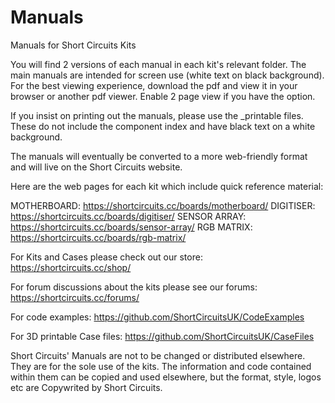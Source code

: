 # Manuals
Manuals for Short Circuits Kits

You will find 2 versions of each manual in each kit's relevant folder. The main manuals are intended for screen use (white text on black background). For the best viewing experience, download the pdf and view it in your browser or another pdf viewer. Enable 2 page view if you have the option. 

If you insist on printing out the manuals, please use the _printable files. These do not include the component index and have black text on a white background.

The manuals will eventually be converted to a more web-friendly format and will live on the Short Circuits website. 

Here are the web pages for each kit which include quick reference material:

  MOTHERBOARD: https://shortcircuits.cc/boards/motherboard/ 
  DIGITISER: https://shortcircuits.cc/boards/digitiser/ 
  SENSOR ARRAY: https://shortcircuits.cc/boards/sensor-array/
  RGB MATRIX: https://shortcircuits.cc/boards/rgb-matrix/

For Kits and Cases please check out our store: https://shortcircuits.cc/shop/

For forum discussions about the kits please see our forums: https://shortcircuits.cc/forums/

For code examples: https://github.com/ShortCircuitsUK/CodeExamples

For 3D printable Case files: https://github.com/ShortCircuitsUK/CaseFiles

Short Circuits' Manuals are not to be changed or distributed elsewhere. They are for the sole use of the kits. 
The information and code contained within them can be copied and used elsewhere, but the format, style, logos etc are Copywrited by Short Circuits. 
